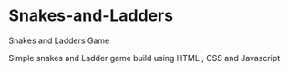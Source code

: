 # Snakes-and-Ladders
Snakes and Ladders Game

Simple snakes and Ladder game build using HTML , CSS and Javascript
